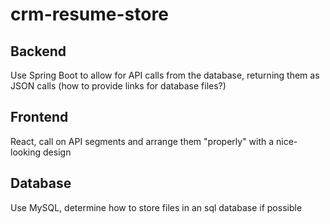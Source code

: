 # crm-resume-store

## Backend
Use Spring Boot to allow for API calls from the database, returning them as JSON calls (how to provide links for database files?)
## Frontend
React, call on API segments and arrange them "properly" with a nice-looking design
## Database
Use MySQL, determine how to store files in an sql database if possible
 
